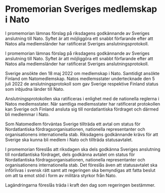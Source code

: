 # Promemorian Sveriges medlemskap i Nato

I promemorian lämnas förslag på riksdagens godkännande av Sveriges anslutning till Nato. Syftet är att möjliggöra ett snabbt förfarande efter att Natos alla medlemsländer har ratificerat Sveriges anslutningsprotokoll.

I promemorian lämnas förslag på riksdagens godkännande av Sveriges anslutning till Nato. Syftet är att möjliggöra ett snabbt förfarande efter att Natos alla medlemsländer har ratificerat Sveriges anslutningsprotokoll.

Sverige ansökte den 18 maj 2022 om medlemskap i Nato. Samtidigt ansökte Finland om Natomedlemskap. Natos medlemsstater undertecknade den 5 juli 2022 de anslutnings­protokoll som gav Sverige respektive Finland status som inbjudna länder till Nato.

Anslutnings­protokollen ska ratificeras i enlighet med de nationella reglerna i Natos medlemsstater. När samtliga medlemsstater har ratificerat protokollen kan Sverige och Finland ansluta sig till nord­atlantiska fördraget och därmed bli medlemmar i Nato.

Som Natomedlem förväntas Sverige tillträda ett avtal om status för Nordatlantiska fördragsorganisationen, nationella representanter och organisationens internationella stab. Riksdagens godkännande krävs för att Sverige ska kunna bli medlem i Nato och tillträda statusavtalet.

I promemorian föreslås att riksdagen ska dels godkänna Sveriges anslutning till nord­atlantiska fördraget, dels godkänna avtalet om status för Nordatlantiska fördrags­organisa­tionen, nationella representanter och organisationens internationella stab. Det föreslås även att statusavtalet ska införlivas i svensk rätt samt att regeringen ska bemyndigas att fatta beslut om att ta emot stöd i form av militära styrkor från Nato.

Lagändringarna föreslås träda i kraft den dag som regeringen bestämmer.
